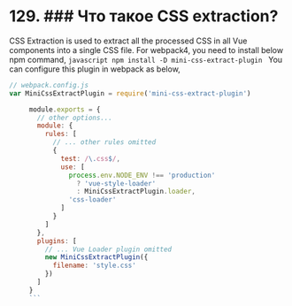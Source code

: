 # 129. ### Что такое CSS extraction?

CSS Extraction is used to extract all the processed CSS in all Vue components into a single CSS file. For webpack4, you need to install below npm command,
`javascript
     npm install -D mini-css-extract-plugin
     `
You can configure this plugin in webpack as below,
```javascript
// webpack.config.js
var MiniCssExtractPlugin = require('mini-css-extract-plugin')

     module.exports = {
       // other options...
       module: {
         rules: [
           // ... other rules omitted
           {
             test: /\.css$/,
             use: [
               process.env.NODE_ENV !== 'production'
                 ? 'vue-style-loader'
                 : MiniCssExtractPlugin.loader,
               'css-loader'
             ]
           }
         ]
       },
       plugins: [
         // ... Vue Loader plugin omitted
         new MiniCssExtractPlugin({
           filename: 'style.css'
         })
       ]
     }
     ```
